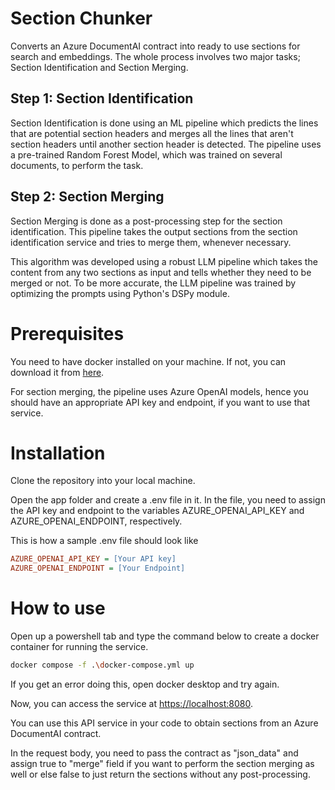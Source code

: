 # Section Chunker
Converts an Azure DocumentAI contract into ready to use sections for search and embeddings. The whole process involves two major tasks; Section Identification and Section Merging. 
## Step 1: Section Identification
Section Identification is done using an ML pipeline which predicts the lines that are potential section headers and merges all the lines that aren't section headers until another section header is detected. The pipeline uses a pre-trained Random Forest Model, which was trained on several documents, to perform the task.
## Step 2: Section Merging
Section Merging is done as a post-processing step for the section identification. This pipeline takes the output sections from the section identification service and tries to merge them, whenever necessary.

This algorithm was developed using a robust LLM pipeline which takes the content from any two sections as input and tells whether they need to be merged or not. To be more accurate, the LLM pipeline was trained by optimizing the prompts using Python's DSPy module.
# Prerequisites
You need to have docker installed on your machine. If not, you can download it from [here](https://www.docker.com/products/docker-desktop). 

For section merging, the pipeline uses Azure OpenAI models, hence you should have an appropriate API key and endpoint, if you want to use that service.

# Installation
Clone the repository into your local machine.  

Open the app folder and create a .env file in it. In the file, you need to assign the API key and endpoint to the variables AZURE_OPENAI_API_KEY and AZURE_OPENAI_ENDPOINT, respectively.

This is how a sample .env file should look like

```ini
AZURE_OPENAI_API_KEY = [Your API key]
AZURE_OPENAI_ENDPOINT = [Your Endpoint]
```
# How to use 
Open up a powershell tab and type the command below to create a docker container for running the service. 

```bash
docker compose -f .\docker-compose.yml up
```

If you get an error doing this, open docker desktop and try again. 

Now, you can access the service at [https://localhost:8080](https://localhost:8080).

You can use this API service in your code to obtain sections from an Azure DocumentAI contract.

In the request body, you need to pass the contract as "json_data" and assign true to "merge" field if you want to perform the section merging as well or else false to just return the sections without any post-processing.  